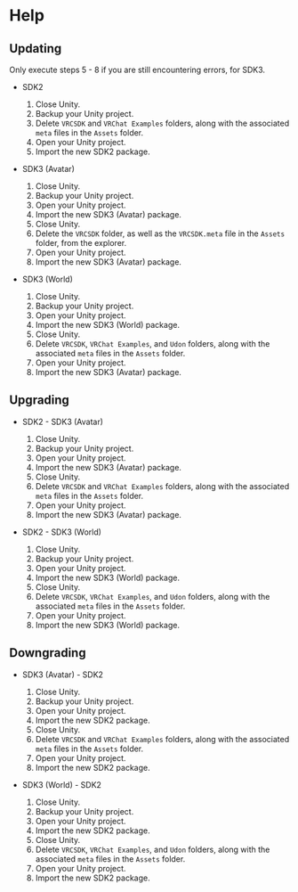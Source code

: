 # **Help**

## **Updating**

Only execute steps 5 - 8 if you are still encountering errors, for SDK3.

- SDK2
  1. Close Unity.
  2. Backup your Unity project.
  3. Delete `VRCSDK` and `VRChat Examples` folders, along with the associated `meta` files in the `Assets` folder.
  4. Open your Unity project.
  5. Import the new SDK2 package.

- SDK3 (Avatar)
  1. Close Unity.
  2. Backup your Unity project.
  3. Open your Unity project.
  4. Import the new SDK3 (Avatar) package.
  5. Close Unity.
  6. Delete the `VRCSDK` folder, as well as the `VRCSDK.meta` file in the `Assets` folder, from the explorer.
  7. Open your Unity project.
  8. Import the new SDK3 (Avatar) package.

- SDK3 (World)
  1. Close Unity.
  2. Backup your Unity project.
  3. Open your Unity project.
  4. Import the new SDK3 (World) package.
  5. Close Unity.
  6. Delete `VRCSDK`, `VRChat Examples`, and `Udon` folders, along with the associated `meta` files in the `Assets` folder.
  7. Open your Unity project.
  8. Import the new SDK3 (Avatar) package.

## **Upgrading**

- SDK2 - SDK3 (Avatar)
  1. Close Unity.
  2. Backup your Unity project.
  3. Open your Unity project.
  4. Import the new SDK3 (Avatar) package.
  5. Close Unity.
  6. Delete `VRCSDK` and `VRChat Examples` folders, along with the associated `meta` files in the `Assets` folder.
  7. Open your Unity project.
  8. Import the new SDK3 (Avatar) package.

- SDK2 - SDK3 (World)
  1. Close Unity.
  2. Backup your Unity project.
  3. Open your Unity project.
  4. Import the new SDK3 (World) package.
  5. Close Unity.
  6. Delete `VRCSDK`, `VRChat Examples`, and `Udon` folders, along with the associated `meta` files in the `Assets` folder.
  7. Open your Unity project.
  8. Import the new SDK3 (World) package.

## **Downgrading**

- SDK3 (Avatar) - SDK2
  1. Close Unity.
  2. Backup your Unity project.
  3. Open your Unity project.
  4. Import the new SDK2 package.
  5. Close Unity.
  6. Delete `VRCSDK` and `VRChat Examples` folders, along with the associated `meta` files in the `Assets` folder.
  7. Open your Unity project.
  8. Import the new SDK2 package.

- SDK3 (World) - SDK2
  1. Close Unity.
  2. Backup your Unity project.
  3. Open your Unity project.
  4. Import the new SDK2 package.
  5. Close Unity.
  6. Delete `VRCSDK`, `VRChat Examples`, and `Udon` folders, along with the associated `meta` files in the `Assets` folder.
  7. Open your Unity project.
  8. Import the new SDK2 package.

